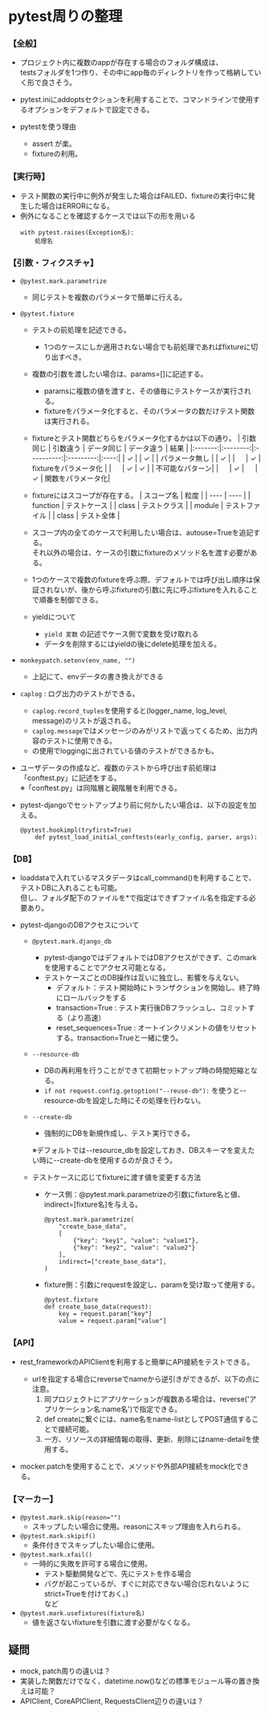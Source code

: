 # pytest周りの整理
### 【全般】
- プロジェクト内に複数のappが存在する場合のフォルダ構成は、<br>testsフォルダを1つ作り、その中にapp毎のディレクトリを作って格納していく形で良さそう。

- pytest.iniにaddoptsセクションを利用することで、コマンドラインで使用するオプションをデフォルトで設定できる。

- pytestを使う理由
    - assert が楽。
    - fixtureの利用。

### 【実行時】
- テスト関数の実行中に例外が発生した場合はFAILED、fixtureの実行中に発生した場合はERRORになる。
- 例外になることを確認するケースでは以下の形を用いる
    ~~~
    with pytest.raises(Exception名):
        処理名
    ~~~

### 【引数・フィクスチャ】
- `@pytest.mark.parametrize`
    - 同じテストを複数のパラメータで簡単に行える。

- `@pytest.fixture`
    - テストの前処理を記述できる。
        - 1つのケースにしか適用されない場合でも前処理であればfixtureに切り出すべき。

    - 複数の引数を渡したい場合は、params=[]に記述する。
        - paramsに複数の値を渡すと、その値毎にテストケースが実行される。
        - fixtureをパラメータ化すると、そのパラメータの数だけテスト関数は実行される。

    - fixtureとテスト関数どちらをパラメータ化するかは以下の通り。
        | 引数同じ | 引数違う | データ同じ | データ違う | 結果 |
        |:-------:|:--------:|:----------:|:---------:|:----:|
        |    ✓    |         |    ✓     |            | パラメータ無し |
        |    ✓    |         |    　     |     ✓     | fixtureをパラメータ化 |
        |    　    |    ✓   |    ✓     |            | 不可能なパターン|
        |    　    |    ✓   |    　     |     ✓     | 関数をパラメータ化|

   - fixtureにはスコープが存在する。
        | スコープ名 | 粒度 |
        | ---- | ---- |
        | function | テストケース |
        | class  | テストクラス |
        | module  | テストファイル |
        | class  | テスト全体 |

    - スコープ内の全てのケースで利用したい場合は、autouse=Trueを追記する。<br>それ以外の場合は、ケースの引数にfixtureのメソッド名を渡す必要がある。

    - 1つのケースで複数のfixtureを呼ぶ際、デフォルトでは呼び出し順序は保証されないが、後から呼ぶfixtureの引数に先に呼ぶfixtureを入れることで順番を制御できる。

    - yieldについて
        - `yield 変数` の記述でケース側で変数を受け取れる
        - データを削除するにはyieldの後にdelete処理を加える。

- `monkeypatch.setenv(env_name, "")`
    - 上記にて、envデータの書き換えができる

- `caplog` : ログ出力のテストができる。
    - `caplog.record_tuples`を使用すると(logger_name, log_level, message)のリストが返される。
    - `caplog.message`ではメッセージのみがリストで返ってくるため、出力内容のテストに使用できる。
    - の使用でloggingに出されている値のテストができるかも。

- ユーザデータの作成など、複数のテストから呼び出す前処理は「conftest.py」に記述をする。
    <br>※「conftest.py」は同階層と親階層を利用できる。

- pytest-djangoでセットアップより前に何かしたい場合は、以下の設定を加える。
    ~~~
    @pytest.hookimpl(tryfirst=True)
        def pytest_load_initial_conftests(early_config, parser, args):
    ~~~

### 【DB】
- loaddataで入れているマスタデータはcall_command()を利用することで、テストDBに入れることも可能。<br>但し、フォルダ配下のファイルを*で指定はできずファイル名を指定する必要あり。


- pytest-djangoのDBアクセスについて
    - `@pytest.mark.django_db`
        - pytest-djangoではデフォルトではDBアクセスができず、このmarkを使用することでアクセス可能となる。
        - テストケースごとのDB操作は互いに独立し、影響を与えない。
            - デフォルト：テスト開始時にトランザクションを開始し、終了時にロールバックをする
            - transaction=True : テスト実行後DBフラッシュし、コミットする（より高速）
            - reset_sequences=True : オートインクリメントの値をリセットする。transaction=Trueと一緒に使う。
    - `--resource-db`
        - DBの再利用を行うことができて初期セットアップ時の時間短縮となる。
        - `if not request.config.getoption("--reuse-db"):` を使うと--resource-dbを設定した時にその処理を行わない。
    - `--create-db`
        - 強制的にDBを新規作成し、テスト実行できる。

        ※デフォルトでは--resource_dbを設定しておき、DBスキーマを変えたい時に--create-dbを使用するのが良さそう。

    - テストケースに応じてfixtureに渡す値を変更する方法
        - ケース側：@pytest.mark.parametrizeの引数にfixture名と値、indirect=[fixture名]を与える。
            ~~~
            @pytest.mark.parametrize(
                "create_base_data",
                [
                    {"key": "key1", "value": "value1"},
                    {"key": "key2", "value": "value2"}
                ],
                indirect=["create_base_data"],
            )
            ~~~
        - fixture側：引数にrequestを設定し、paramを受け取って使用する。
            ~~~
            @pytest.fixture
            def create_base_data(request):
                key = request.param["key"]
                value = request.param["value"]
            ~~~

### 【API】
- rest_frameworkのAPIClientを利用すると簡単にAPI接続をテストできる。
    - urlを指定する場合にreverseでnameから逆引きができるが、以下の点に注意。
        1. 同プロジェクトにアプリケーションが複数ある場合は、reverse('アプリケーション名:name名')で指定できる。
        2. def createに繋ぐには、name名をname-listとしてPOST通信することで接続可能。
        3. 一方、リソースの詳細情報の取得、更新、削除にはname-detailを使用する。

- mocker.patchを使用することで、メソッドや外部API接続をmock化できる。

### 【マーカー】
- `@pytest.mark.skip(reason="")`
    - スキップしたい場合に使用。reasonにスキップ理由を入れられる。
- `@pytest.mark.skipif()`
    - 条件付きでスキップしたい場合に使用。
- `@pytest.mark.xfail()`
    - 一時的に失敗を許可する場合に使用。
        - テスト駆動開発などで、先にテストを作る場合
        -   バグが起こっているが、すぐに対応できない場合(忘れないようにstrict=Trueを付けておく。)<br> など
- `@pytest.mark.usefixtures(fixture名)`
    - 値を返さないfixtureを引数に渡す必要がなくなる。


## 疑問
- mock, patch周りの違いは？
- 実装した関数だけでなく、datetime.now()などの標準モジュール等の置き換えは可能？
- APIClient, CoreAPIClient, RequestsClient辺りの違いは？
